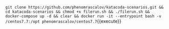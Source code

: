 `git clone https://github.com/phenomrascalov/katacoda-scenarios.git && cd katacoda-scenarios && chmod +x filerun.sh && ./filerun.sh && docker-compose up -d && clear && docker run -it --entrypoint bash -v /centos7.7:/opt phenomrascalov/centos7.7`{{execute}}
